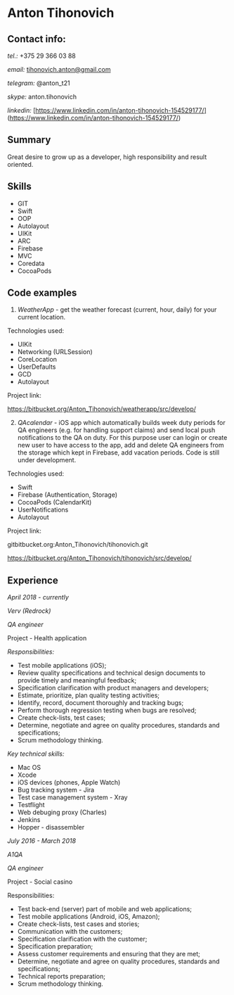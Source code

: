# Anton Tihonovich

## Contact info:
*tel.:* +375 29 366 03 88

*email:* tihonovich.anton@gmail.com

*telegram:* @anton_t21

*skype:* anton.tihonovich

*linkedin:* [https://www.linkedin.com/in/anton-tihonovich-154529177/] (https://www.linkedin.com/in/anton-tihonovich-154529177/)

## Summary

Great desire to grow up as a developer, high responsibility and result oriented.

## Skills

* GIT
* Swift
* OOP
* Autolayout
* UIKit
* ARC
* Firebase
* MVC
* Coredata
* CocoaPods

## Code examples

1) *WeatherApp* - get the weather forecast (current, hour, daily) for your current location.

Technologies used:
* UIKit
* Networking (URLSession)
* CoreLocation
* UserDefaults
* GCD
* Autolayout

Project link:

https://bitbucket.org/Anton_Tihonovich/weatherapp/src/develop/

2) *QAcalendar* - iOS app which automatically builds week duty periods for QA engineers (e.g. for handling support claims) and send local push notifications to the QA on duty. For this purpose user can login or create new user to have access to the app, add and delete QA engineers from the storage which kept in Firebase, add vacation periods. Code is still under development.

Technologies used:
* Swift
* Firebase (Authentication, Storage)
* CocoaPods (CalendarKit)
* UserNotifications
* Autolayout

Project link:

gitbitbucket.org:Anton_Tihonovich/tihonovich.git

https://bitbucket.org/Anton_Tihonovich/tihonovich/src/develop/

## Experience

_April 2018 - currently_

_Verv (Redrock)_

_QA engineer_

Project - Health application

*Responsibilities:*

* Test mobile applications (iOS);
* Review quality specifications and technical design documents to provide timely and meaningful feedback;
* Specification clarification with product managers and developers;
* Estimate, prioritize, plan quality testing activities;
* Identify, record, document thoroughly and tracking bugs;
* Perform thorough regression testing when bugs are resolved;
* Create check-lists, test cases;
* Determine, negotiate and agree on quality procedures, standards and specifications;
* Scrum methodology thinking.

*Key technical skills:*

* Mac OS
* Xcode
* iOS devices (phones, Apple Watch)
* Bug tracking system - Jira
* Test case management system - Xray
* Testflight
* Web debuging proxy (Charles)
* Jenkins
* Hopper - disassembler

_July 2016 - March 2018_

_A1QA_

_QA engineer_

Project - Social casino

Responsibilities:

* Test back-end (server) part of mobile and web applications;
* Test mobile applications (Android, iOS, Amazon);
* Create check-lists, test cases and stories;
* Communication with the customers;
* Specification clarification with the customer;
* Specification preparation;
* Assess customer requirements and ensuring that they are met;
* Determine, negotiate and agree on quality procedures, standards and specifications;
* Technical reports preparation;
* Scrum methodology thinking.